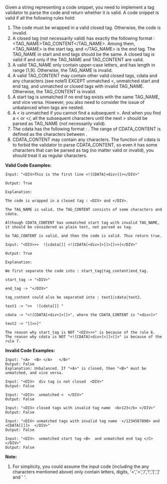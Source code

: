 Given a string representing a code snippet, you need to implement a tag validator to parse the code and return whether it is valid. A code snippet is valid if all the following rules hold:

1. The code must be wrapped in a valid closed tag. Otherwise, the code is invalid.
2. A closed tag (not necessarily valid) has exactly the following format : <TAG_NAME>TAG_CONTENT</TAG_NAME>. Among them, <TAG_NAME> is the start tag, and </TAG_NAME> is the end tag. The TAG_NAME in start and end tags should be the same. A closed tag is valid if and only if the TAG_NAME and TAG_CONTENT are valid.
3. A valid TAG_NAME only contain upper-case letters, and has length in range [1,9]. Otherwise, the TAG_NAME is invalid.
4. A valid TAG_CONTENT may contain other valid closed tags, cdata and any characters (see note1) EXCEPT unmatched <, unmatched start and end tag, and unmatched or closed tags with invalid TAG_NAME. Otherwise, the TAG_CONTENT is invalid.
5. A start tag is unmatched if no end tag exists with the same TAG_NAME, and vice versa. However, you also need to consider the issue of unbalanced when tags are nested.
6. A < is unmatched if you cannot find a subsequent >. And when you find a < or </, all the subsequent characters until the next > should be parsed as TAG_NAME (not necessarily valid).
7. The cdata has the following format : <![CDATA[CDATA_CONTENT]]>. The range of CDATA_CONTENT is defined as the characters between <![CDATA[ and the first subsequent ]]>.
8. CDATA_CONTENT may contain any characters. The function of cdata is to forbid the validator to parse CDATA_CONTENT, so even it has some characters that can be parsed as tag (no matter valid or invalid), you should treat it as regular characters.

**Valid Code Examples:**
```
Input: "<DIV>This is the first line <![CDATA[<div>]]></DIV>"

Output: True

Explanation: 

The code is wrapped in a closed tag : <DIV> and </DIV>. 

The TAG_NAME is valid, the TAG_CONTENT consists of some characters and cdata. 

Although CDATA_CONTENT has unmatched start tag with invalid TAG_NAME, it should be considered as plain text, not parsed as tag.

So TAG_CONTENT is valid, and then the code is valid. Thus return true.

Input: "<DIV>>>  ![cdata[]] <![CDATA[<div>]>]]>]]>>]</DIV>"

Output: True

Explanation:

We first separate the code into : start_tag|tag_content|end_tag.

start_tag -> "<DIV>"

end_tag -> "</DIV>"

tag_content could also be separated into : text1|cdata|text2.

text1 -> ">>  ![cdata[]] "

cdata -> "<![CDATA[<div>]>]]>", where the CDATA_CONTENT is "<div>]>"

text2 -> "]]>>]"

The reason why start_tag is NOT "<DIV>>>" is because of the rule 6.
The reason why cdata is NOT "<![CDATA[<div>]>]]>]]>" is because of the rule 7.
```
**Invalid Code Examples:**
```
Input: "<A>  <B> </A>   </B>"
Output: False
Explanation: Unbalanced. If "<A>" is closed, then "<B>" must be unmatched, and vice versa.

Input: "<DIV>  div tag is not closed  <DIV>"
Output: False

Input: "<DIV>  unmatched <  </DIV>"
Output: False

Input: "<DIV> closed tags with invalid tag name  <b>123</b> </DIV>"
Output: False

Input: "<DIV> unmatched tags with invalid tag name  </1234567890> and <CDATA[[]]>  </DIV>"
Output: False

Input: "<DIV>  unmatched start tag <B>  and unmatched end tag </C>  </DIV>"
Output: False
```
**Note:**
1. For simplicity, you could assume the input code (including the any characters mentioned above) only contain letters, digits, '<','>','/','!','[',']' and ' '.

